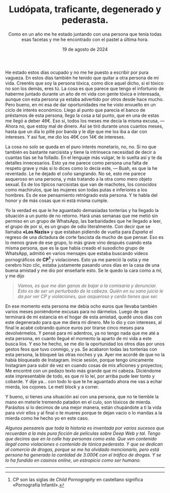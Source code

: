 ﻿---
title: Ludópata, traficante, degenerado y pederasta.
subtitle: Como en un año me he estado juntando con una persona que tenía todas esas facetas y me he encontrado con el pastel a última hora.
date: 19 de agosto de 2024
---

He estado estos días ocupado y no me he puesto a escribir por pura vagueza. En estos días también he tenido que quitar a otra persona de mi vida. Creeréis que soy la persona tóxica, como dice aquel dicho, si el tóxico no son los demás, eres tú. La cosa es que parece que tengo el infortunio de haberme juntado durante un año de mi vida con gente tóxica e interesada, aunque con esta persona ya estaba advertido por otros desde hace mucho. Pero bueno, en mi esa de dar oportunidades me he visto envuelto en un ciclo de interés económico. Llego al punto que parecía el banco de préstamos de esta persona, llego la cosa a tal punto, que en una de estas me llegó a deber 46€. Eso sí, todos los meses me decía la misma excusa, — Ahora no, que estoy mal de dinero. Así se tiró durante unos cuantos meses, hasta que un día lo pillé por banda y le dije que me los iba a dar con intereses. Y así fue, me dio los 46€ con 14€ de intereses.

La cosa no solo se queda en el puro interés monetario, no, no. Si no que también es bastante narcisista y tiene la intrínseca necesidad de decir a cuantas tías se ha follado. En el lenguaje más vulgar, te lo suelta así y te da detalles innecesarios. Esto ya me parece como persona una falta de respeto grave y más si lo dices como lo decía este, — Buah, es que la he reventado. Le he dejado el coño sangrando. No sé, esto me parece asqueroso en una persona, y más tratando a la otra como mero objeto sexual. Es de los típicos narcisistas que van de machotes, los conocidos como machirulos, que las mujeres son todas putas e inferiores a los hombres. Es de ese pensamiento retrógrado esta persona. Y te habla del honor y de más cosas que ni está misma cumple. 

Yo la verdad es que le he aguantado demasiadas tonterías y ha llegado la situación a un punto de no retorno. Hará unas semanas que me metió sin permiso en un grupo de WhatsApp, las barbaridades que he llegado a leer, el grupo de por sí, es un grupo de odio literalmente. Con decir que se llamaba **«Los Nazis»** y que estaban pidiendo de vuelta para *España* el regreso de una dictadura de corte fascista da mucho de que pensar. Eso es lo menos grave de ese grupo, lo más grave vino después cuando esta misma persona, que es la que había creado el susodicho grupo de WhatsApp, admitió en varios mensajes que estaba buscando vídeos pornográficos de **CP[^1]** y violaciones. Esto ya me pareció la ostia y me cerebro hizo clic, estaba justamente pasando unos días en la casa de una buena amistad y me dio por enseñarle esto. Se le quedo la cara como a mí, y me dijo 
> *Vamos, es que me dan ganas de bajar a la comisaria y denunciar. Esto es de ser un perturbado de la cabeza. Quién en su sano juicio le da por ver CP y violaciones, que asqueroso y cerdo tienes que ser.*

En ese momento esta persona me debía ocho euros que llevaba también varios meses poniéndome excusas para no dármelos. Luego de que terminará de mi estancia en el hogar de esta amistad, quedé unos días con este degenerado para que me diera mi dinero. Me lo dio y con intereses, al final le acabé cobrando quince euros por tirarse cinco meses para devolvérmelos. Y pensé para mi adentros, ya no tengo nada que me até a esta persona, en cuanto llegué el momento la aparto de mi vida a este busca líos. Y eso he hecho, se me dio la oportunidad los otros días por unos gestos feos que tuvo conmigo, y ya. Se acabaron todas las tonterías con esta persona, la bloqueé las otras noches y ya. Ayer me acordé de que no la había bloqueado de Instagram. Inicie sesión, porque tengo únicamente Instagram para subir de vez en cuando cosas de mis aficiones y proyectos; Me encontré con un pedazo texto más grande que mi cabeza. Diciéndome este impresentable de todo, es que ni lo leí, por arriba pude leer tonto y cobarde. Y dije ya… con todo lo que te he aguantado ahora me vas a echar mierda, los cojones. Le metí block y a correr.

Y bueno, si tienes una situación así con una persona, que no te tiemble la mano en meterle tremendo patadon en el culo, son tóxicos de mierda. Parásitos si lo decimos de una mejor manera, están chupándote a ti la vida para vivir ellos y al final o te mueres porque te dejan vacío o lo mandas a la mierda como he hecho yo en este caso.

*Algunos pensareis que toda la historia es inventada por varios sucesos que recuerdan a la más pura ficción de películas sobre Deep Web y tal. Tengo que deciros que en la calle hay personas como esta. Que ven contenido ilegal como violaciones o contenido de tónica pederasta. Y que se dedican al comercio de drogas, porque se me ha olvidado mencionarlo, pero está persona ha generado la cantidad de 3.000€ con el tráfico de drogas. Y se lo ha fundido en casinos online, un estropicio como ser humano.*


---


[^1]: CP son las siglas de *Child Pornography* en castellano significa «Pornografía Infantil».